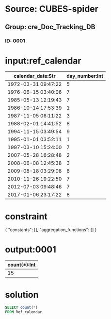 # Source: CUBES-spider
## Group: cre_Doc_Tracking_DB
### ID: 0001

# input:ref_calendar

| calendar_date:Str | day_number:Int |
|---|---|
| 1972-03-31 09:47:22 | 5 |
| 1976-06-15 03:40:06 | 7 |
| 1985-05-13 12:19:43 | 7 |
| 1986-10-14 17:53:39 | 1 |
| 1987-11-05 06:11:22 | 3 |
| 1988-02-01 14:41:52 | 8 |
| 1994-11-15 03:49:54 | 9 |
| 1995-01-01 03:52:11 | 1 |
| 1997-03-10 15:24:00 | 7 |
| 2007-05-28 16:28:48 | 2 |
| 2008-06-08 12:45:38 | 3 |
| 2009-08-18 03:29:08 | 8 |
| 2010-11-26 19:22:50 | 7 |
| 2012-07-03 09:48:46 | 7 |
| 2017-01-06 23:17:22 | 8 |

# constraint

{
  "constants": [],
  "aggregation_functions": []
}

# output:0001

| count(*):Int |
|---|
| 15 |

# solution

```sql
SELECT count(*)
FROM Ref_calendar
```
